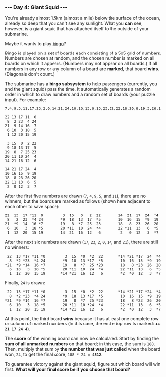 ### --- Day 4: Giant Squid ---

You're already almost 1.5km (almost a mile) below the surface of the ocean,
already so deep that you can't see any sunlight. What you **can** see, however,
is a giant squid that has attached itself to the outside of your submarine.

Maybe it wants to play [bingo](https://en.wikipedia.org/wiki/Bingo_(American_version))?

Bingo is played on a set of boards each consisting of a 5x5 grid of
numbers. Numbers are chosen at random, and the chosen number is marked on
all boards on which it appears. (Numbers may not appear on all boards.) If
all numbers in any row or any column of a board are **marked**, that board
**wins**. (Diagonals don't count.)

The submarine has a **bingo subsystem** to help passengers (currently, you and
the giant squid) pass the time. It automatically generates a random order
in which to draw numbers and a random set of boards (your puzzle input).
For example:

`7,4,9,5,11,17,23,2,0,14,21,24,10,16,13,6,15,25,12,22,18,20,8,19,3,26,1`
```
22 13 17 11  0
 8  2 23  4 24
21  9 14 16  7
 6 10  3 18  5
 1 12 20 15 19
```
```
 3 15  0  2 22
 9 18 13 17  5
19  8  7 25 23
20 11 10 24  4
14 21 16 12  6
```
```
14 21 17 24  4
10 16 15  9 19
18  8 23 26 20
22 11 13  6  5
 2  0 12  3  7
```
After the first five numbers are drawn (`7`, `4`, `9`, `5`, and `11`), there are no
winners, but the boards are marked as follows (shown here adjacent to each
other to save space):
```
22  13  17 *11  0         3  15   0   2  22        14  21  17  24  *4
 8   2  23  *4 24        *9  18  13  17  *5        10  16  15  *9  19
21  *9  14  16 *7        19   8  *7  25  23        18   8  23  26  20
 6  10   3  18 *5        20 *11  10  24  *4        22 *11  13   6  *5
 1  12  20  15 19        14  21  16  12   6         2   0  12   3  *7
```
After the next six numbers are drawn (`17`, `23`, `2`, `0`, `14`, and `21`), there are
still no winners:
```
 22  13 *17 *11 *0         3  15  *0  *2  22       *14 *21 *17  24  *4
  8  *2 *23  *4 24        *9  18  13 *17  *5        10  16  15  *9  19
*21  *9 *14  16 *7        19   8  *7  25 *23        18   8 *23  26  20
  6  10   3  18 *5        20 *11  10  24  *4        22 *11  13   6  *5
  1  12  20  15 19       *14 *21  16  12   6        *2  *0  12   3  *7
```
Finally, `24` is drawn:
```
 22  13 *17 *11 *0         3  15  *0  *2  22       *14 *21 *17 *24  *4
  8  *2 *23  *4 24        *9  18  13 *17  *5        10  16  15  *9  19
*21  *9 *14  16 *7        19   8  *7  25 *23        18   8 *23  26  20
  6  10   3  18 *5        20 *11  10 *24  *4        22 *11  13   6  *5
  1  12  20  15 19       *14 *21  16  12   6        *2  *0  12   3  *7
```
At this point, the third board **wins** because it has at least one complete
row or column of marked numbers (in this case, the entire top row is
marked: <code><b>14 21 17 24 4</b></code>).

The **score** of the winning board can now be calculated. Start by finding the
**sum of all unmarked numbers** on that board; in this case, the sum is `188`.
Then, multiply that sum by **the number that was just called** when the board
won, `24`, to get the final score, <code>188 * 24 = <b>4512</b></code>.

To guarantee victory against the giant squid, figure out which board will
win first. **What will your final score be if you choose that board?**
